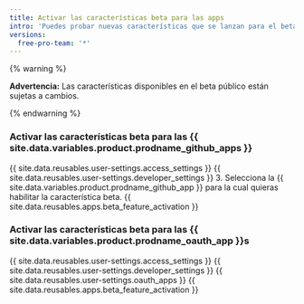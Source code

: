 ```yaml
---
title: Activar las características beta para las apps
intro: 'Puedes probar nuevas características que se lanzan para el beta público para tus {{ site.data.variables.product.prodname_github_apps }} y {{ site.data.variables.product.prodname_oauth_app }}s.'
versions:
  free-pro-team: '*'
---
```


{% warning %}

**Advertencia:** Las características disponibles en el beta público están sujetas a cambios.

{% endwarning %}

### Activar las características beta para las {{ site.data.variables.product.prodname_github_apps }}

{{ site.data.reusables.user-settings.access_settings }}
{{ site.data.reusables.user-settings.developer_settings }}
3. Selecciona la {{ site.data.variables.product.prodname_github_app }} para la cual quieras habilitar la característica beta.
{{ site.data.reusables.apps.beta_feature_activation }}

### Activar las características beta para las {{ site.data.variables.product.prodname_oauth_app }}s

{{ site.data.reusables.user-settings.access_settings }}
{{ site.data.reusables.user-settings.developer_settings }}
{{ site.data.reusables.user-settings.oauth_apps }}
{{ site.data.reusables.apps.beta_feature_activation }}
